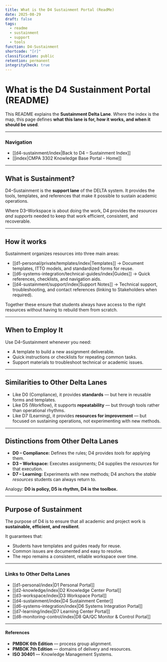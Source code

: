 ```yaml
---
title: What is the D4 Sustainment Portal (ReadMe)
date: 2025-08-29
draft: false
tags:
  - readme
  - sustainment
  - support
  - tools
function: D4-Sustainment
shortcode: "[r]"
classification: public
retention: permanent
integrityCheck: true
---
```

# What is the D4 Sustainment Portal (README)

This README explains the **Sustainment Delta Lane**. Where the index is the map, this page defines **what this lane is for, how it works, and when it should be used**.  

---

### Navigation

- [[d4-sustainment/index|Back to D4 – Sustainment Index]]  
- [[index|CMPA 3302 Knowledge Base Portal - Home]]

---

## What is Sustainment?

D4–Sustainment is the **support lane** of the DELTA system. It provides the tools, templates, and references that make it possible to sustain academic operations.  

Where D3–Workspace is about doing the work, D4 provides the *resources and supports* needed to keep that work efficient, consistent, and recoverable.  

---

## How it works

Sustainment organizes resources into three main areas:   
- [[d1-personal/private/templates/index|Templates]] → Document templates, ITTO models, and standardized forms for reuse.  
- [[d6-systems-integration/technical-guides/index|Guides]] → Quick references, checklists, and navigation aids.  
- [[d4-sustainment/support/index|Support Notes]] → Technical support, troubleshooting, and contact references (linking to Stakeholders when required).  

Together these ensure that students always have access to the right resources without having to rebuild them from scratch.  

---

## When to Employ It

Use D4–Sustainment whenever you need:  
- A template to build a new assignment deliverable.  
- Quick instructions or checklists for repeating common tasks.  
- Support materials to troubleshoot technical or academic issues.  

---

## Similarities to Other Delta Lanes

- Like D0 (Compliance), it provides **standards** — but here in reusable forms and templates.  
- Like D5 (Workflow), it supports **repeatability** — but through tools rather than operational rhythms.  
- Like D7 (Learning), it provides **resources for improvement** — but focused on sustaining operations, not experimenting with new methods.  

---

## Distinctions from Other Delta Lanes

- **D0 – Compliance:** Defines the rules; D4 provides *tools* for applying them.  
- **D3 – Workspace:** Executes assignments; D4 supplies the *resources* for that execution.  
- **D7 – Learning:** Experiments with new methods; D4 anchors the *stable resources* students can always return to.  

Analogy: **D0 is policy, D5 is rhythm, D4 is the toolbox.**

---

## Purpose of  Sustainment

The purpose of D4 is to ensure that all academic and project work is **sustainable, efficient, and resilient**.  

It guarantees that:  
- Students have templates and guides ready for reuse.  
- Common issues are documented and easy to resolve.  
- The repo remains a consistent, reliable workspace over time.  

---
### Links to Other Delta Lanes  

- [[d1-personal/index|D1 Personal Portal]]  
- [[d2-knowledge/index|D2 Knowledge Center Portal]]
- [[d3-workspace/index|D3 Workspace Portal]] 
- [[d4-sustainment/index|D4 Sustainment Center]]  
- [[d6-systems-integration/index|D6 Systems Integration Portal]]  
- [[d7-learning/index|D7 Learning Center Portal]]  
- [[d8-monitoring-control/index|D8 QA/QC Monitor & Control Portal]]  

---
#### **References**  

- **PMBOK 6th Edition** — process group alignment.  
- **PMBOK 7th Edition** — domains of delivery and resources.  
- **ISO 30401** — Knowledge Management Systems.  
